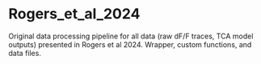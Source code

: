 # Rogers_et_al_2024
Original data processing pipeline for all data (raw dF/F traces, TCA model outputs) presented in Rogers et al 2024. Wrapper, custom functions, and data files.

